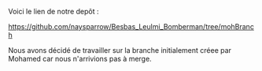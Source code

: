 Voici le lien de notre depôt : 

https://github.com/naysparrow/Besbas_Leulmi_Bomberman/tree/mohBranch

Nous avons décidé de travailler sur la branche initialement créee par Mohamed car nous n'arrivions pas à merge.
